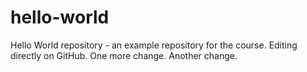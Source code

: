 # hello-world
Hello World repository - an example repository for the course.
Editing directly on GitHub.
One more change.
Another change.